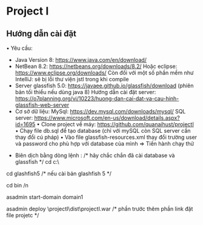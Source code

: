 # Project I
## Hướng dẫn cài đặt

•	Yêu cầu:
-	Java Version 8: https://www.java.com/en/download/
-	NetBean 8.2: https://netbeans.org/downloads/8.2/
Hoặc eclipse: https://www.eclipse.org/downloads/
Còn đối với một số phần mềm như IntelliJ: sẽ bị lỗi thư viện jstl trong khi compile
-	Server glassfish 5.0: https://javaee.github.io/glassfish/download (phiên bản tối thiểu nếu dùng java 8)
Hướng dẫn cài đặt server:
https://o7planning.org/vi/10223/huong-dan-cai-dat-va-cau-hinh-glassfish-web-server
-	Cơ sở dữ liệu: 
    MySql: https://dev.mysql.com/downloads/mysql/
                 SQL server: https://www.microsoft.com/en-us/download/details.aspx?id=1695
•	Clone project về máy: https://github.com/quanaihust/projectI
•	Chạy file db.sql để tạo database (chỉ với mySQL còn SQL server cần thay đổi cú pháp)
•	Vào file glassfish-resources.xml thay đổi trường user và password cho phù hợp với database của mình
=>	Tiến hành chạy thử
* Biên dịch bằng dòng lệnh : /* hãy chắc chắn đã cài database và glassfish */
cd c:\

cd glashfish5 /* nếu cài bản glashfish 5 */ 

cd bin /n

asadmin start-domain domain1

asadmin deploy \projectI\dist\projectI.war /* phần trước thêm phần link đặt file projetc */

